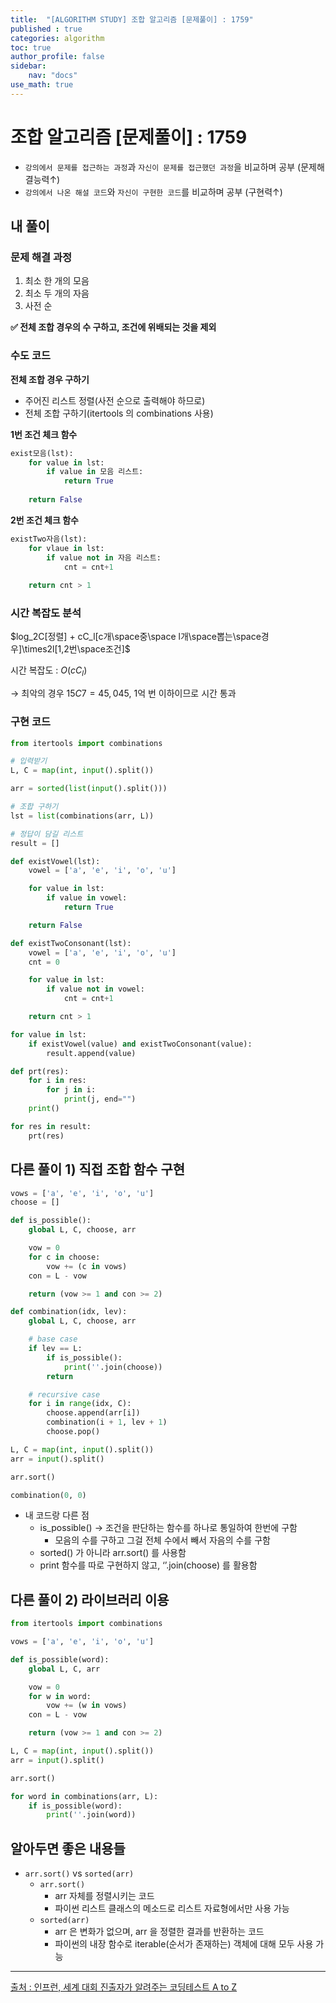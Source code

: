```yaml
---
title:  "[ALGORITHM STUDY] 조합 알고리즘 [문제풀이] : 1759"
published : true
categories: algorithm
toc: true
author_profile: false
sidebar:
    nav: "docs"
use_math: true
---
```


# 조합 알고리즘 [문제풀이] : 1759

- `강의에서 문제를 접근하는 과정`과 `자신이 문제를 접근했던 과정`을 비교하며 공부 (문제해결능력↑)
- `강의에서 나온 해설 코드`와 `자신이 구현한 코드`를 비교하며 공부 (구현력↑)

## 내 풀이

### 문제 해결 과정

1. 최소 한 개의 모음
2. 최소 두 개의 자음
3. 사전 순

**✅ 전체 조합 경우의 수 구하고, 조건에 위배되는 것을 제외**

### 수도 코드

**전체 조합 경우 구하기**

- 주어진 리스트 정렬(사전 순으로 출력해야 하므로)
- 전체 조합 구하기(itertools 의 combinations 사용)

**1번 조건 체크 함수**

```python
exist모음(lst):
    for value in lst:
        if value in 모음 리스트:
            return True
    
    return False
```

**2번 조건 체크 함수**

```python
existTwo자음(lst):
    for vlaue in lst:
        if value not in 자음 리스트:
            cnt = cnt+1
    
    return cnt > 1
```

### 시간 복잡도 분석

$log_2C[정렬] + cC_l[c개\space중\space l개\space뽑는\space경우]\times2l[1,2번\space조건]$

시간 복잡도 : $O(cC_l)$

→ 최악의 경우 $15C7= 45,045$, 1억 번 이하이므로 시간 통과

### 구현 코드

```python
from itertools import combinations

# 입력받기
L, C = map(int, input().split())

arr = sorted(list(input().split()))

# 조합 구하기
lst = list(combinations(arr, L))

# 정답이 담길 리스트
result = []

def existVowel(lst):
    vowel = ['a', 'e', 'i', 'o', 'u']

    for value in lst:
        if value in vowel:
            return True

    return False

def existTwoConsonant(lst):
    vowel = ['a', 'e', 'i', 'o', 'u']
    cnt = 0

    for value in lst:
        if value not in vowel:
            cnt = cnt+1

    return cnt > 1

for value in lst:
    if existVowel(value) and existTwoConsonant(value):
        result.append(value)

def prt(res):
    for i in res:
        for j in i:
            print(j, end="")
    print()

for res in result:
    prt(res)
```

## 다른 풀이 1) 직접 조합 함수 구현

```python
vows = ['a', 'e', 'i', 'o', 'u']
choose = []

def is_possible():
    global L, C, choose, arr

    vow = 0
    for c in choose:
        vow += (c in vows)
    con = L - vow

    return (vow >= 1 and con >= 2)

def combination(idx, lev):
    global L, C, choose, arr

    # base case
    if lev == L:
        if is_possible():
            print(''.join(choose))
        return

    # recursive case
    for i in range(idx, C):
        choose.append(arr[i])
        combination(i + 1, lev + 1)
        choose.pop()

L, C = map(int, input().split())
arr = input().split()

arr.sort()

combination(0, 0)
```

- 내 코드랑 다른 점
    - is_possible() → 조건을 판단하는 함수를 하나로 통일하여 한번에 구함
        - 모음의 수를 구하고 그걸 전체 수에서 빼서 자음의 수를 구함
    - sorted() 가 아니라 arr.sort() 를 사용함
    - print 함수를 따로 구현하지 않고, ‘’.join(choose) 를 활용함

## 다른 풀이 2) 라이브러리 이용

```python
from itertools import combinations

vows = ['a', 'e', 'i', 'o', 'u']

def is_possible(word):
    global L, C, arr

    vow = 0
    for w in word:
        vow += (w in vows)
    con = L - vow

    return (vow >= 1 and con >= 2)

L, C = map(int, input().split())
arr = input().split()

arr.sort()

for word in combinations(arr, L):
    if is_possible(word):
        print(''.join(word))
```

## 알아두면 좋은 내용들

- `arr.sort()` vs `sorted(arr)`
    - `arr.sort()`
        - arr 자체를 정렬시키는 코드
        - 파이썬 리스트 클래스의 메소드로 리스트 자료형에서만 사용 가능
    - `sorted(arr)`
        - arr 은 변화가 없으며, arr 을 정렬한 결과를 반환하는 코드
        - 파이썬의 내장 함수로 iterable(순서가 존재하는) 객체에 대해 모두 사용 가능

---

[출처 : 인프런, 세계 대회 진출자가 알려주는 코딩테스트 A to Z](https://www.inflearn.com/course/%EC%84%B8%EA%B3%84%EB%8C%80%ED%9A%8C-%EC%BD%94%EB%94%A9%ED%85%8C%EC%8A%A4%ED%8A%B8-%ED%8C%8C%EC%9D%B4%EC%8D%AC)